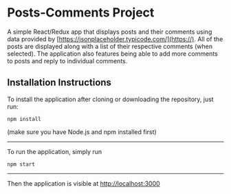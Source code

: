 # Posts-Comments Project

A simple React/Redux app that displays posts and their comments using data provided
by [https://jsonplaceholder.typicode.com/](https://). All of the posts are displayed along with a list of their respective comments (when selected). The application also features being able to add more comments to posts and reply to individual comments.

## Installation Instructions

To install the application after cloning or downloading the repository, just run:

```
npm install
```

(make sure you have Node.js and npm installed first)

---

To run the application, simply run

```
npm start
```

---

Then the application is visible at [http://localhost:3000](https://)

